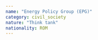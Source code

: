 ```yaml
---
name: "Energy Policy Group (EPG)"
category: civil_society
nature: "Think tank"
nationality: ROM
---
```

    